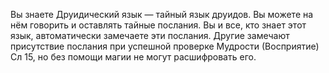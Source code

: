Вы знаете Друидический язык — тайный язык друидов. Вы можете на нём говорить и оставлять тайные послания. Вы и все, кто знает этот язык, автоматически замечаете эти послания. Другие замечают присутствие послания при успешной проверке Мудрости (Восприятие) Сл 15, но без помощи магии не могут расшифровать его.
